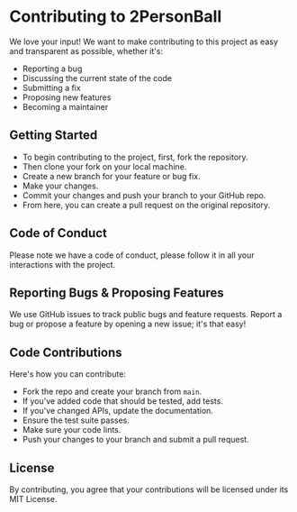 # Contributing to 2PersonBall

We love your input! We want to make contributing to this project as easy and transparent as possible, whether it's:

- Reporting a bug
- Discussing the current state of the code
- Submitting a fix
- Proposing new features
- Becoming a maintainer

## Getting Started

- To begin contributing to the project, first, fork the repository. 
- Then clone your fork on your local machine. 
- Create a new branch for your feature or bug fix. 
- Make your changes. 
- Commit your changes and push your branch to your GitHub repo. 
- From here, you can create a pull request on the original repository.

## Code of Conduct

Please note we have a code of conduct, please follow it in all your interactions with the project.

## Reporting Bugs & Proposing Features

We use GitHub issues to track public bugs and feature requests. Report a bug or propose a feature by opening a new issue; it's that easy!

## Code Contributions

Here's how you can contribute:

- Fork the repo and create your branch from `main`.
- If you've added code that should be tested, add tests.
- If you've changed APIs, update the documentation.
- Ensure the test suite passes.
- Make sure your code lints.
- Push your changes to your branch and submit a pull request.

## License

By contributing, you agree that your contributions will be licensed under its MIT License.
